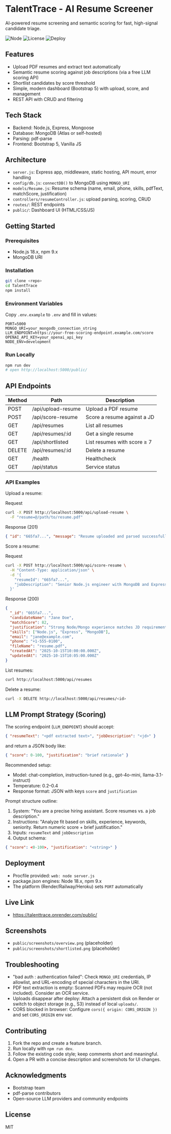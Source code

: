 ﻿# TalentTrace - AI Resume Screener

AI-powered resume screening and semantic scoring for fast, high-signal candidate triage.

![Node](https://img.shields.io/badge/node-18.x-026e00?logo=node.js&logoColor=white)
![License](https://img.shields.io/badge/license-MIT-blue)
![Deploy](https://img.shields.io/badge/render-deploying-green?logo=render)

## Features
- Upload PDF resumes and extract text automatically
- Semantic resume scoring against job descriptions (via a free LLM scoring API)
- Shortlist candidates by score threshold
- Simple, modern dashboard (Bootstrap 5) with upload, score, and management
- REST API with CRUD and filtering

## Tech Stack
- Backend: Node.js, Express, Mongoose
- Database: MongoDB (Atlas or self-hosted)
- Parsing: pdf-parse
- Frontend: Bootstrap 5, Vanilla JS

## Architecture
- `server.js`: Express app, middleware, static hosting, API mount, error handling
- `config/db.js`: `connectDB()` to MongoDB using `MONGO_URI`
- `models/Resume.js`: Resume schema (name, email, phone, skills, pdfText, matchScore, justification)
- `controllers/resumeController.js`: upload parsing, scoring, CRUD
- `routes/`: REST endpoints
- `public/`: Dashboard UI (HTML/CSS/JS)

## Getting Started

### Prerequisites
- Node.js 18.x, npm 9.x
- MongoDB URI

### Installation
```bash
git clone <repo>
cd TalentTrace
npm install
```

### Environment Variables
Copy `.env.example` to `.env` and fill in values:

```
PORT=5000
MONGO_URI=your_mongodb_connection_string
LLM_ENDPOINT=https://your-free-scoring-endpoint.example.com/score
OPENAI_API_KEY=your_openai_api_key
NODE_ENV=development
```

### Run Locally
```bash
npm run dev
# open http://localhost:5000/public/
```

## API Endpoints

| Method | Path                         | Description                         |
| ------ | ---------------------------- | ----------------------------------- |
| POST   | /api/upload-resume           | Upload a PDF resume                 |
| POST   | /api/score-resume            | Score a resume against a JD         |
| GET    | /api/resumes                 | List all resumes                    |
| GET    | /api/resumes/:id             | Get a single resume                 |
| GET    | /api/shortlisted             | List resumes with score ≥ 7         |
| DELETE | /api/resumes/:id             | Delete a resume                     |
| GET    | /health                      | Healthcheck                         |
| GET    | /api/status                  | Service status                      |

### API Examples

Upload a resume:

Request
```bash
curl -X POST http://localhost:5000/api/upload-resume \
  -F "resume=@/path/to/resume.pdf"
```

Response (201)
```json
{ "id": "665fa7...", "message": "Resume uploaded and parsed successfully" }
```

Score a resume:

Request
```bash
curl -X POST http://localhost:5000/api/score-resume \
  -H "Content-Type: application/json" \
  -d '{
    "resumeId": "665fa7...",
    "jobDescription": "Senior Node.js engineer with MongoDB and Express"
  }'
```

Response (200)
```json
{
  "_id": "665fa7...",
  "candidateName": "Jane Doe",
  "matchScore": 82,
  "justification": "Strong Node/Mongo experience matches JD requirements.",
  "skills": ["Node.js", "Express", "MongoDB"],
  "email": "jane@example.com",
  "phone": "+1-555-0100",
  "fileName": "resume.pdf",
  "createdAt": "2025-10-15T10:00:00.000Z",
  "updatedAt": "2025-10-15T10:05:00.000Z"
}
```

List resumes:
```bash
curl http://localhost:5000/api/resumes
```

Delete a resume:
```bash
curl -X DELETE http://localhost:5000/api/resumes/<id>
```
## LLM Prompt Strategy (Scoring)
The scoring endpoint (`LLM_ENDPOINT`) should accept:
```json
{ "resumeText": "<pdf extracted text>", "jobDescription": "<jd>" }
```
and return a JSON body like:
```json
{ "score": 0-100, "justification": "brief rationale" }
```
Recommended setup:
- Model: chat-completion, instruction-tuned (e.g., gpt-4o-mini, llama-3.1-instruct)
- Temperature: 0.2–0.4
- Response format: JSON with keys `score` and `justification`

Prompt structure outline:
1. System: "You are a precise hiring assistant. Score resumes vs. a job description."
2. Instructions: "Analyze fit based on skills, experience, keywords, seniority. Return numeric score + brief justification."
3. Inputs: `resumeText` and `jobDescription`
4. Output schema:
```json
{ "score": <0-100>, "justification": "<string>" }
```

## Deployment
- Procfile provided: `web: node server.js`
- package.json engines: Node 18.x, npm 9.x
- The platform (Render/Railway/Heroku) sets `PORT` automatically

## Live Link
- https://talenttrace.onrender.com/public/

## Screenshots
- `public/screenshots/overview.png` (placeholder)
- `public/screenshots/shortlisted.png` (placeholder)

## Troubleshooting
- "bad auth : authentication failed": Check `MONGO_URI` credentials, IP allowlist, and URL-encoding of special characters in the URI.
- PDF text extraction is empty: Scanned PDFs may require OCR (not included). Consider an OCR service.
- Uploads disappear after deploy: Attach a persistent disk on Render or switch to object storage (e.g., S3) instead of local `uploads/`.
- CORS blocked in browser: Configure `cors({ origin: CORS_ORIGIN })` and set `CORS_ORIGIN` env var.

## Contributing
1. Fork the repo and create a feature branch.
2. Run locally with `npm run dev`.
3. Follow the existing code style; keep comments short and meaningful.
4. Open a PR with a concise description and screenshots for UI changes.

## Acknowledgments
- Bootstrap team
- pdf-parse contributors
- Open-source LLM providers and community endpoints

## License

MIT
